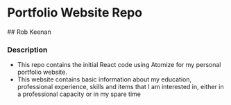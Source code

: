 # Portfolio Website Repo
## Rob Keenan

### Description
- This repo contains the initial React code using Atomize for my personal portfolio website.
- This website contains basic information about my education, professional experience, skills and items that I am interested in, either in a professional capacity or in my spare time
